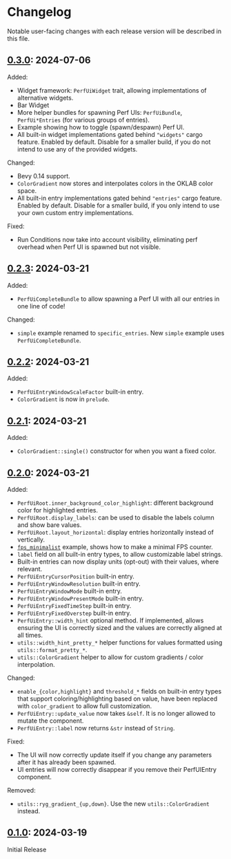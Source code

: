 # Changelog

Notable user-facing changes with each release version will be described in this file.

## [0.3.0]: 2024-07-06

Added:
 - Widget framework: `PerfUiWidget` trait, allowing implementations of alternative widgets.
 - Bar Widget
 - More helper bundles for spawning Perf UIs: `PerfUiBundle`, `PerfUi*Entries` (for various groups of entries).
 - Example showing how to toggle (spawn/despawn) Perf UI.
 - All built-in widget implementations gated behind `"widgets"` cargo feature. Enabled by default. Disable for a smaller build, if you do not intend to use any of the provided widgets.

Changed:
 - Bevy 0.14 support.
 - `ColorGradient` now stores and interpolates colors in the OKLAB color space.
 - All built-in entry implementations gated behind `"entries"` cargo feature. Enabled by default. Disable for a smaller build, if you only intend to use your own custom entry implementations.

Fixed:
 - Run Conditions now take into account visibility, eliminating perf overhead when Perf UI is spawned but not visible.

## [0.2.3]: 2024-03-21

Added:
 - `PerfUiCompleteBundle` to allow spawning a Perf UI with all our entries in one line of code!

Changed:
 - `simple` example renamed to `specific_entries`. New `simple` example uses `PerfUiCompleteBundle`.

## [0.2.2]: 2024-03-21

Added:
 - `PerfUiEntryWindowScaleFactor` built-in entry.
 - `ColorGradient` is now in `prelude`.

## [0.2.1]: 2024-03-21

Added:
 - `ColorGradient::single()` constructor for when you want a fixed color.

## [0.2.0]: 2024-03-21

Added:
 - `PerfUiRoot.inner_background_color_highlight`: different background color for highlighted entries.
 - `PerfUiRoot.display_labels`: can be used to disable the labels column and show bare values.
 - `PerfUiRoot.layout_horizontal`: display entries horizontally instead of vertically.
 - [`fps_minimalist`](examples/fps_minimalist.rs) example, shows how to make a minimal FPS counter.
 - `label` field on all built-in entry types, to allow customizable label strings.
 - Built-in entries can now display units (opt-out) with their values, where relevant.
 - `PerfUiEntryCursorPosition` built-in entry.
 - `PerfUiEntryWindowResolution` built-in entry.
 - `PerfUiEntryWindowMode` built-in entry.
 - `PerfUiEntryWindowPresentMode` built-in entry.
 - `PerfUiEntryFixedTimeStep` built-in entry.
 - `PerfUiEntryFixedOverstep` built-in entry.
 - `PerfUiEntry::width_hint` optional method. If implemented, allows ensuring the UI is correctly
   sized and the values are correctly aligned at all times.
 - `utils::width_hint_pretty_*` helper functions for values formatted using `utils::format_pretty_*`.
 - `utils::ColorGradient` helper to allow for custom gradients / color interpolation.

Changed:
 - `enable_{color,highlight}` and `threshold_*` fields on built-in entry types that support
   coloring/highlighting based on value, have been replaced with `color_gradient` to allow full customization.
 - `PerfUiEntry::update_value` now takes `&self`. It is no longer allowed to mutate the component.
 - `PerfUiEntry::label` now returns `&str` instead of `String`.

Fixed:
 - The UI will now correctly update itself if you change any parameters after it has already been spawned.
 - UI entries will now correctly disappear if you remove their PerfUIEntry component.

Removed:
 - `utils::ryg_gradient_{up,down}`. Use the new `utils::ColorGradient` instead.

## [0.1.0]: 2024-03-19

Initial Release

[0.3.0]: https://github.com/IyesGames/iyes_perf_ui/tree/v0.3.0
[0.2.3]: https://github.com/IyesGames/iyes_perf_ui/tree/v0.2.3
[0.2.2]: https://github.com/IyesGames/iyes_perf_ui/tree/v0.2.2
[0.2.1]: https://github.com/IyesGames/iyes_perf_ui/tree/v0.2.1
[0.2.0]: https://github.com/IyesGames/iyes_perf_ui/tree/v0.2.0
[0.1.0]: https://github.com/IyesGames/iyes_perf_ui/tree/v0.1.0
